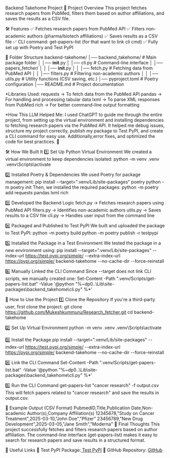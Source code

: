 ﻿Backend Takehome Project
📌 Project Overview
This project fetches research papers from PubMed, filters them based on author affiliations, and saves the results as a CSV file.

🛠 Features
✅ Fetches research papers from PubMed API
✅ Filters non-academic authors (pharma/biotech affiliations)
✅ Saves results as a CSV file
✅ CLI command: get-papers-list (for that want to link cli cmd)
✅ Fully set up with Poetry and Test PyPI

📂 Folder Structure
backend-takehome/
│── backend_takehome/       # Main package folder
│   │── __init__.py
│   │── cli.py              # Command-line interface
│   │── papers_fetcher/
│   │   │── __init__.py
│   │   │── fetch.py        # Fetching data from PubMed API
│   │   │── filters.py      # Filtering non-academic authors
│   │   │── utils.py        # Utility functions (CSV saving, etc.)
│── pyproject.toml          # Poetry configuration
│── README.md               # Project documentation


*Libraries Used:
    requests → To fetch data from the PubMed API
    pandas → For handling and processing tabular data
    lxml → To parse XML responses from PubMed
    rich → For better command-line output formatting

*How This LLM Helped Me:
    I used ChatGPT to guide me through the entire project, from setting up the virtual environment and installing dependencies to fetching research papers via the PubMed API. It helped me debug issues, structure my project correctly, publish my package to Test PyPI, and create a CLI command for easy use. Additionally,error fixes, and optimized the code for best practices. 🚀

🛠 How We Built It
1️⃣ Set Up Python Virtual Environment
We created a virtual environment to keep dependencies isolated:
python -m venv .venv
.venv\Scripts\activate


2️⃣ Installed Poetry & Dependencies
We used Poetry for package management:
pip install --target=".venv/Lib/site-packages" poetry
python -m poetry init
Then, we installed the required packages:
python -m poetry add requests pandas lxml rich


3️⃣ Developed the Backend Logic
fetch.py → Fetches research papers using PubMed API
filters.py → Identifies non-academic authors
utils.py → Saves results to a CSV file
cli.py → Handles user input from the command line


4️⃣ Packaged and Published to Test PyPI
We built and uploaded the package to Test PyPI:
python -m poetry build
python -m poetry publish -r testpypi


5️⃣ Installed the Package in a Test Environment
We tested the package in a new environment using:
pip install --target=".venv/Lib/site-packages" --index-url https://test.pypi.org/simple/ --extra-index-url https://pypi.org/simple/ backend-takehome --no-cache-dir --force-reinstall


6️⃣ Manually Linked the CLI Command
Since --target does not link CLI scripts, we manually created one:
Set-Content -Path ".venv/Scripts/get-papers-list.bat" -Value '@python "%~dp0..\Lib\site-packages\backend_takehome\cli.py" %*'


🚀 How to Use the Project
1️⃣ Clone the Repository
If you're a third-party user, first clone the project:
git clone https://github.com/Mukeshkummuru/Research_fetcher.git
cd backend-takehome


2️⃣ Set Up Virtual Environment
python -m venv .venv
.venv\Scripts\activate


3️⃣ Install the Package
pip install --target=".venv/Lib/site-packages" --index-url https://test.pypi.org/simple/ --extra-index-url https://pypi.org/simple/ backend-takehome --no-cache-dir --force-reinstall


4️⃣ Link the CLI Command
Set-Content -Path ".venv/Scripts/get-papers-list.bat" -Value '@python "%~dp0..\Lib\site-packages\backend_takehome\cli.py" %*'


5️⃣ Run the CLI Command
get-papers-list "cancer research" -f output.csv
This will fetch papers related to "cancer research" and save the results in output.csv.

📄 Example Output (CSV Format)
PubmedID,Title,Publication Date,Non-academic Author(s),Company Affiliation(s)
12345678,"Study on Cancer Treatment",2025-03-10,"John Doe","Pfizer"
23456789,"New Drug Development",2025-03-05,"Jane Smith","Moderna"
🎯 Final Thoughts
This project successfully fetches and filters research papers based on author affiliation. The command-line interface (get-papers-list) makes it easy to search for research papers and save results in a structured format.

🔗 Useful Links
🔹 Test PyPI Package:[ Test PyPI](https://test.pypi.org/project/backend-takehome/)
🔹 GitHub Repository: [GitHub](https://github.com/Mukeshkummuru)

 